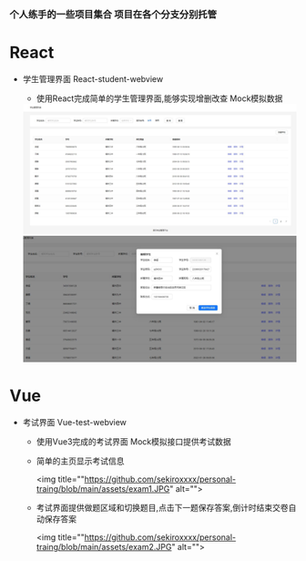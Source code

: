 ### 个人练手的一些项目集合  项目在各个分支分别托管

# React

- 学生管理界面  React-student-webview
  
  - 使用React完成简单的学生管理界面,能够实现增删改查 Mock模拟数据
  
  <img src="https://github.com/sekiroxxxx/personal-traing/blob/main/assets/student1.JPG">
  
  <img src="https://github.com/sekiroxxxx/personal-traing/blob/main/assets/student2.JPG">

# Vue

- 考试界面      Vue-test-webview
  
  - 使用Vue3完成的考试界面 Mock模拟接口提供考试数据
  
  - 简单的主页显示考试信息
    
    <img title=""https://github.com/sekiroxxxx/personal-traing/blob/main/assets/exam1.JPG" alt="">
  
  - 考试界面提供做题区域和切换题目,点击下一题保存答案,倒计时结束交卷自动保存答案
    
    <img title=""https://github.com/sekiroxxxx/personal-traing/blob/main/assets/exam2.JPG" alt="">


